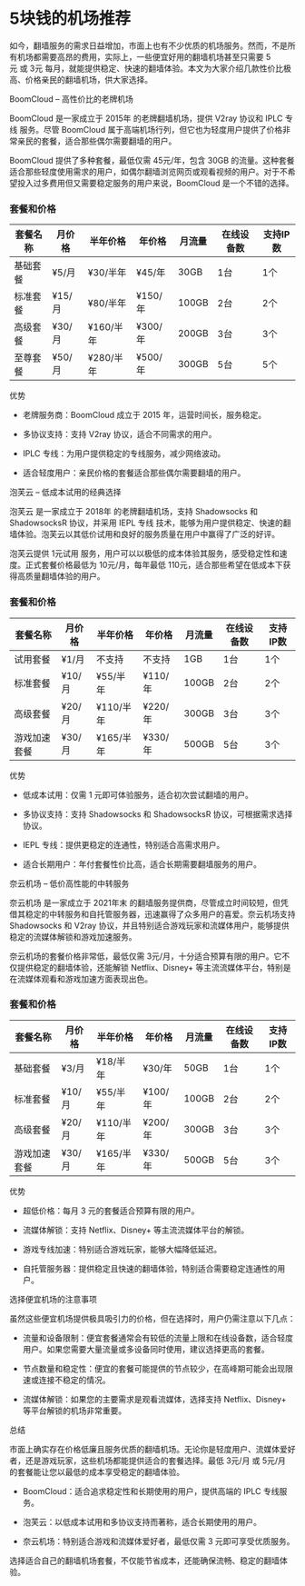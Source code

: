 # 5块钱的机场推荐
如今，翻墙服务的需求日益增加，市面上也有不少优质的机场服务。然而，不是所有机场都需要高昂的费用，实际上，一些便宜好用的翻墙机场甚至只需要 5元 或 3元 每月，就能提供稳定、快速的翻墙体验。本文为大家介绍几款性价比极高、价格亲民的翻墙机场，供大家选择。

BoomCloud – 高性价比的老牌机场

BoomCloud 是一家成立于 2015年 的老牌翻墙机场，提供 V2ray 协议和 IPLC 专线 服务。尽管 BoomCloud 属于高端机场行列，但它也为轻度用户提供了价格非常亲民的套餐，适合那些偶尔需要翻墙的用户。

BoomCloud 提供了多种套餐，最低仅需 45元/年，包含 30GB 的流量。这种套餐适合那些轻度使用需求的用户，如偶尔翻墙浏览网页或观看视频的用户。对于不希望投入过多费用但又需要稳定服务的用户来说，BoomCloud 是一个不错的选择。

### 套餐和价格

| 套餐名称 | 月价格 | 半年价格 | 年价格 | 月流量 | 在线设备数 | 支持IP数 |
| --- | --- | --- | --- | --- | --- | --- |
| 基础套餐 | ¥5/月 | ¥30/半年 | ¥45/年 | 30GB | 1台 | 1个 |
| 标准套餐 | ¥15/月 | ¥80/半年 | ¥150/年 | 100GB | 2台 | 2个 |
| 高级套餐 | ¥30/月 | ¥160/半年 | ¥300/年 | 200GB | 3台 | 3个 |
| 至尊套餐 | ¥50/月 | ¥280/半年 | ¥500/年 | 300GB | 5台 | 5个 |

优势

- 老牌服务商：BoomCloud 成立于 2015 年，运营时间长，服务稳定。
    
- 多协议支持：支持 V2ray 协议，适合不同需求的用户。
    
- IPLC 专线：为用户提供稳定的专线服务，减少网络波动。
    
- 适合轻度用户：亲民价格的套餐适合那些偶尔需要翻墙的用户。
    

泡芙云 – 低成本试用的经典选择

泡芙云 是一家成立于 2018年 的老牌翻墙机场，支持 Shadowsocks 和 ShadowsocksR 协议，并采用 IEPL 专线 技术，能够为用户提供稳定、快速的翻墙体验。泡芙云以其低价试用和良好的服务质量在用户中赢得了广泛的好评。

泡芙云提供 1元试用 服务，用户可以以极低的成本体验其服务，感受稳定性和速度。正式套餐价格最低为 10元/月，每年最低 110元，适合那些希望在低成本下获得高质量翻墙体验的用户。

### 套餐和价格

| 套餐名称 | 月价格 | 半年价格 | 年价格 | 月流量 | 在线设备数 | 支持IP数 |
| --- | --- | --- | --- | --- | --- | --- |
| 试用套餐 | ¥1/月 | 不支持 | 不支持 | 1GB | 1台 | 1个 |
| 标准套餐 | ¥10/月 | ¥55/半年 | ¥110/年 | 100GB | 2台 | 2个 |
| 高级套餐 | ¥20/月 | ¥110/半年 | ¥220/年 | 300GB | 3台 | 3个 |
| 游戏加速套餐 | ¥30/月 | ¥165/半年 | ¥330/年 | 500GB | 5台 | 3个 |

优势

- 低成本试用：仅需 1 元即可体验服务，适合初次尝试翻墙的用户。
    
- 多协议支持：支持 Shadowsocks 和 ShadowsocksR 协议，可根据需求选择协议。
    
- IEPL 专线：提供更稳定的连通性，特别适合高需求用户。
    
- 适合长期用户：年付套餐性价比高，适合长期需要翻墙服务的用户。
    

奈云机场 – 低价高性能的中转服务

奈云机场 是一家成立于 2021年末 的翻墙服务提供商，尽管成立时间较短，但凭借其稳定的中转服务和自托管服务器，迅速赢得了众多用户的喜爱。奈云机场支持 Shadowsocks 和 V2ray 协议，并且特别适合游戏玩家和流媒体用户，能够提供稳定的流媒体解锁和游戏加速服务。

奈云机场的套餐价格非常低，最低仅需 3元/月，十分适合预算有限的用户。它不仅提供稳定的翻墙体验，还能解锁 Netflix、Disney+ 等主流流媒体平台，特别是在流媒体观看和游戏加速方面表现出色。

### 套餐和价格

| 套餐名称 | 月价格 | 半年价格 | 年价格 | 月流量 | 在线设备数 | 支持IP数 |
| --- | --- | --- | --- | --- | --- | --- |
| 基础套餐 | ¥3/月 | ¥18/半年 | ¥30/年 | 50GB | 1台 | 1个 |
| 标准套餐 | ¥10/月 | ¥55/半年 | ¥100/年 | 100GB | 2台 | 2个 |
| 高级套餐 | ¥20/月 | ¥110/半年 | ¥200/年 | 300GB | 3台 | 3个 |
| 游戏加速套餐 | ¥30/月 | ¥165/半年 | ¥330/年 | 500GB | 5台 | 3个 |

优势

- 超低价格：每月 3 元的套餐适合预算有限的用户。
    
- 流媒体解锁：支持 Netflix、Disney+ 等主流流媒体平台的解锁。
    
- 游戏专线加速：特别适合游戏玩家，能够大幅降低延迟。
    
- 自托管服务器：提供稳定且快速的翻墙体验，特别适合需要稳定连通性的用户。
    

选择便宜机场的注意事项

虽然这些便宜机场提供极具吸引力的价格，但在选择时，用户仍需注意以下几点：

- 流量和设备限制：便宜套餐通常会有较低的流量上限和在线设备数，适合轻度用户。如果您需要大量流量或多设备同时使用，建议选择更高的套餐。
    
- 节点数量和稳定性：便宜的套餐可能提供的节点较少，在高峰期可能会出现限速或连接不稳定的情况。
    
- 流媒体解锁：如果您的主要需求是观看流媒体，选择支持 Netflix、Disney+ 等平台解锁的机场非常重要。
    

总结

市面上确实存在价格低廉且服务优质的翻墙机场。无论你是轻度用户、流媒体爱好者，还是游戏玩家，这些机场都能提供适合的套餐选择。最低 3元/月 或 5元/月 的套餐能让您以最低的成本享受稳定的翻墙体验。

- BoomCloud：适合追求稳定性和长期使用的用户，提供高端的 IPLC 专线服务。
    
- 泡芙云：以低成本试用和多协议支持而著称，适合长期使用的用户。
    
- 奈云机场：特别适合游戏和流媒体爱好者，最低仅需 3 元即可享受优质服务。
    

选择适合自己的翻墙机场套餐，不仅能节省成本，还能确保流畅、稳定的翻墙体验。
